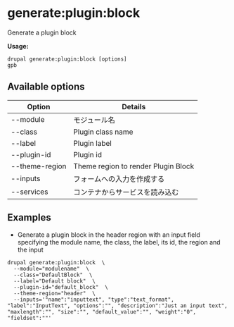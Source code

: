 # generate:plugin:block
Generate a plugin block

**Usage:**
```
drupal generate:plugin:block [options]
gpb
```

## Available options
Option | Details
-------|-------------
--module | モジュール名
--class | Plugin class name
--label | Plugin label
--plugin-id | Plugin id
--theme-region | Theme region to render Plugin Block
--inputs | フォームへの入力を作成する
--services | コンテナからサービスを読み込む

## Examples
* Generate a plugin block in the header region with an input field specifying the module name, the class, the label, its id, the region and the input
```
drupal generate:plugin:block  \
  --module="modulename"  \
  --class="DefaultBlock"  \
  --label="Default block"  \
  --plugin-id="default_block"  \
  --theme-region="header"  \
  --inputs='"name":"inputtext", "type":"text_format", "label":"InputText", "options":"", "description":"Just an input text", "maxlength":"", "size":"", "default_value":"", "weight":"0", "fieldset":""'
```
